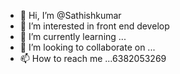- 👋 Hi, I’m @Sathishkumar
- 👀 I’m interested in front end develop
- 🌱 I’m currently learning ...
- 💞️ I’m looking to collaborate on ...
- 📫 How to reach me ...6382053269

<!---
Sathish2426/Sathish2426 is a ✨ special ✨ repository because its `README.md` (this file) appears on your GitHub profile.
You can click the Preview link to take a look at your changes.
--->
